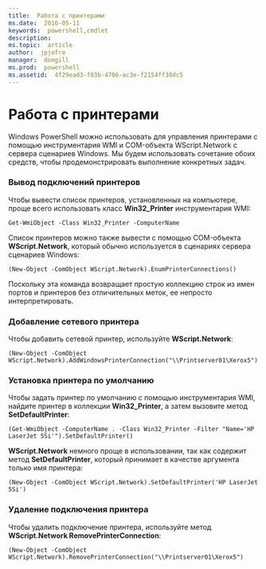 ```yaml
---
title:  Работа с принтерами
ms.date:  2016-05-11
keywords:  powershell,cmdlet
description:  
ms.topic:  article
author:  jpjofre
manager:  dongill
ms.prod:  powershell
ms.assetid:  4f29ead3-f83b-4706-ac3e-f2154ff38dc5
---
```


# Работа с принтерами
Windows PowerShell можно использовать для управления принтерами с помощью инструментария WMI и COM-объекта WScript.Network с сервера сценариев Windows. Мы будем использовать сочетание обоих средств, чтобы продемонстрировать выполнение конкретных задач.

### Вывод подключений принтеров
Чтобы вывести список принтеров, установленных на компьютере, проще всего использовать класс **Win32_Printer** инструментария WMI:

```
Get-WmiObject -Class Win32_Printer -ComputerName
```

Список принтеров можно также вывести с помощью COM-объекта **WScript.Network**, который обычно используется в сценариях сервера сценариев Windows:

```
(New-Object -ComObject WScript.Network).EnumPrinterConnections()
```

Поскольку эта команда возвращает простую коллекцию строк из имен портов и принтеров без отличительных меток, ее непросто интерпретировать.

### Добавление сетевого принтера
Чтобы добавить сетевой принтер, используйте **WScript.Network**:

```
(New-Object -ComObject WScript.Network).AddWindowsPrinterConnection("\\Printserver01\Xerox5")
```

### Установка принтера по умолчанию
Чтобы задать принтер по умолчанию с помощью инструментария WMI, найдите принтер в коллекции **Win32_Printer**, а затем вызовите метод **SetDefaultPrinter**:

```
(Get-WmiObject -ComputerName . -Class Win32_Printer -Filter "Name='HP LaserJet 5Si'").SetDefaultPrinter()
```

**WScript.Network** немного проще в использовании, так как содержит метод **SetDefaultPrinter**, который принимает в качестве аргумента только имя принтера:

```
(New-Object -ComObject WScript.Network).SetDefaultPrinter('HP LaserJet 5Si')
```

### Удаление подключения принтера
Чтобы удалить подключение принтера, используйте метод **WScript.Network RemovePrinterConnection**:

```
(New-Object -ComObject WScript.Network).RemovePrinterConnection("\\Printserver01\Xerox5")
```



<!--HONumber=May16_HO2-->



